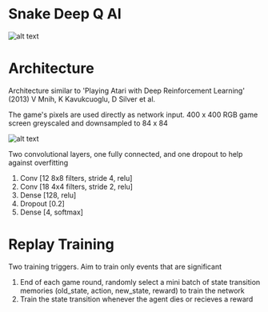 Snake Deep Q AI
=============
![alt text](https://raw.githubusercontent.com/elodea/Deep-Q-Snake/master/img/game.png)

Architecture
=============
Architecture similar to 'Playing Atari with Deep Reinforcement Learning' (2013) V Mnih, K Kavukcuoglu, D Silver et al.

The game's pixels are used directly as network input. 400 x 400 RGB game screen greyscaled and downsampled to 84 x 84

![alt text](https://raw.githubusercontent.com/elodea/Deep-Q-Snake/master/img/processed.png)

Two convolutional layers, one fully connected, and one dropout to help against overfitting
1. Conv [12 8x8 filters, stride 4, relu]
2. Conv [18 4x4 filters, stride 2, relu]
3. Dense [128, relu]
4. Dropout [0.2]
5. Dense [4, softmax]

Replay Training
==============
Two training triggers. Aim to train only events that are significant

1. End of each game round, randomly select a mini batch of state transition memories (old_state, action, new_state, reward) to train the network
2. Train the state transition whenever the agent dies or recieves a reward
